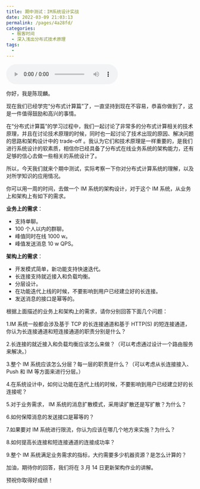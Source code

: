 ```yaml
---
title: 期中测试：IM系统设计实战
date: 2022-03-09 21:03:13
permalink: /pages/4a28fd/
categories:
  - 极客时间
  - 深入浅出分布式技术原理
tags:
  - 
---
```

<audio title="加餐.期中测试：IM系统设计实战" src="https://static001.geekbang.org/resource/audio/d0/19/d0bacc36639c38a11fce213886595e19.mp3" controls="controls"></audio> 
<p>你好，我是陈现麟。</p><p>现在我们已经学完“分布式计算篇”了，一直坚持到现在不容易，恭喜你做到了，这是一件值得鼓励和高兴的事情。</p><p>在“分布式计算篇”的学习过程中，我们一起讨论了非常多的分布式计算相关的技术原理，并且在讨论技术原理的时候，同时也一起讨论了技术出现的原因、解决问题的思路和架构设计中的 trade-off 。我认为它们和技术原理是一样重要的，是我们进行系统设计的软素质，相信你已经具备了分布式在线业务系统的架构能力，还有足够的信心去做一些相关的系统设计了。</p><p>所以，今天我们就来个期中测试，实际考察一下你对分布式计算系统的理解，以及对所学知识的应用情况。</p><p>你可以用一周的时间，去做一个 IM 系统的架构设计，对于这个 IM 系统，从业务上和架构上有如下的需求。</p><p><strong>业务上的需求</strong>：</p><ul>
<li>支持单聊。</li>
<li>100 个人以内的群聊。</li>
<li>峰值同时在线 1000 w。</li>
<li>峰值发送消息 10 w QPS。</li>
</ul><p><strong>架构上的需求</strong>：</p><ul>
<li>开发模式简单，新功能支持快速迭代。</li>
<li>长连接支持就近接入和负载均衡。</li>
<li>分层设计。</li>
<li>在功能迭代上线的时候，不要影响到用户已经建立好的长连接。</li>
<li>发送消息的接口是幂等的。</li>
</ul><p><span class="orange">根据上面描述的业务上和架构上的需求，请你分别回答下面几个问题：</span></p><p>1.IM 系统一般都会涉及基于 TCP 的长连接通道和基于 HTTP(S) 的短连接通道，你认为长连接通道和短连接通道的职责分别是什么？</p><!-- [[[read_end]]] --><p>2.长连接的就近接入和负载均衡应该怎么来做？（可以考虑通过设计一个路由服务来解决。）</p><p>3.整个 IM 系统应该怎么分层？每一层的职责是什么？（可以考虑从长连接接入、Push 和 IM 等方面来进行分层。）</p><p>4.在系统设计中，如何让功能在迭代上线的时候，不要影响到用户已经建立好的长连接呢？</p><p>5.对于业务需求， IM 系统的消息扩散模式，采用读扩散还是写扩散？为什么？</p><p>6.如何保障消息的发送接口是幂等的？</p><p>7.如果要对 IM 系统进行限流，你认为应该在哪几个地方来实施？为什么？</p><p>8.如何提高长连接和短连接通道的连接成功率？</p><p>9.整个 IM 系统满足业务需求的指标，大约需要多少机器资源？是怎么计算的？</p><p>加油，期待你的回答，<span class="orange">我们将在 3 月 14 日更新架构作业的讲解。</span></p><p>预祝你取得好成绩！</p>